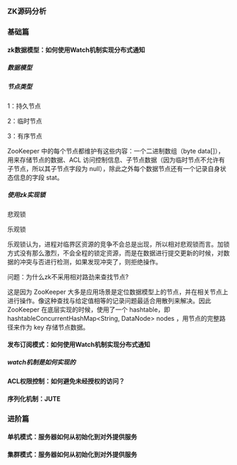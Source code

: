 ### ZK源码分析



### 基础篇

#### zk数据模型：如何使用Watch机制实现分布式通知

##### 数据模型



##### 节点类型

1：持久节点

2：临时节点

3：有序节点

 ZooKeeper 中的每个节点都维护有这些内容：一个二进制数组（byte data[]），用来存储节点的数据、ACL 访问控制信息、子节点数据（因为临时节点不允许有子节点，所以其子节点字段为 null），除此之外每个数据节点还有一个记录自身状态信息的字段 stat。



##### 使用zk实现锁

悲观锁

乐观锁

乐观锁认为，进程对临界区资源的竞争不会总是出现，所以相对悲观锁而言。加锁方式没有那么激烈，不会全程的锁定资源，而是在数据进行提交更新的时候，对数据的冲突与否进行检测，如果发现冲突了，则拒绝操作。





问题：为什么zk不采用相对路劲来查找节点?

这是因为 ZooKeeper 大多是应用场景是定位数据模型上的节点，并在相关节点上进行操作。像这种查找与给定值相等的记录问题最适合用散列来解决。因此 ZooKeeper 在底层实现的时候，使用了一个 hashtable，即 hashtableConcurrentHashMap<String, DataNode> nodes ，用节点的完整路径来作为 key 存储节点数据。



#### 发布订阅模式：如何使用Watch机制实现分布式通知



##### watch机制是如何实现的



####  ACL权限控制：如何避免未经授权的访问？



#### 序列化机制：JUTE



### 进阶篇



#### 单机模式：服务器如何从初始化到对外提供服务



#### 集群模式：服务器如何从初始化到对外提供服务

